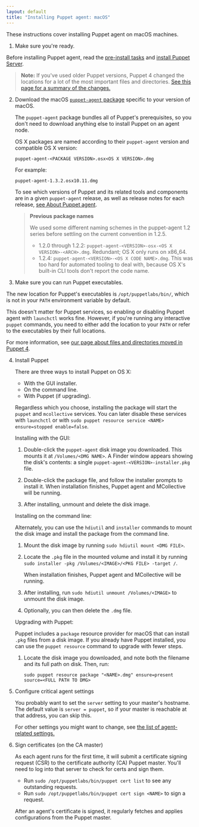 ```yaml
---
layout: default
title: "Installing Puppet agent: macOS"
---
```


[server_install]: {{puppetserver}}/install_from_packages.html
[where]: ./whered_it_go.html
[agent_settings]: ./config_important_settings.html#settings-for-agents-all-nodes
[Puppet Collection]: ./puppet_collections.html

These instructions cover installing Puppet agent on macOS machines.

1. Make sure you're ready.

Before installing Puppet agent, read the [pre-install tasks](./install_pre.html) and [install Puppet Server][server_install].

> **Note:** If you've used older Puppet versions, Puppet 4 changed the locations for a lot of the most important files and directories. [See this page for a summary of the changes.][where]

2. Download the macOS [`puppet-agent` package](https://downloads.puppetlabs.com/mac/) specific to your version of macOS.
   
   The `puppet-agent` package bundles all of Puppet's prerequisites, so you don't need to download anything else to install Puppet on an agent node.

   OS X packages are named according to their `puppet-agent` version and compatible OS X version:

    `puppet-agent-<PACKAGE VERSION>.osx<OS X VERSION>.dmg`

   For example:

    `puppet-agent-1.3.2.osx10.11.dmg`

   To see which versions of Puppet and its related tools and components are in a given `puppet-agent` release, as well as release notes for each release, [see About Puppet agent](./about_agent.html).

   > **Previous package names**
   >
   > We used some different naming schemes in the puppet-agent 1.2 series before settling on the current convention in 1.2.5.
   >
   > * 1.2.0 through 1.2.2: `puppet-agent-<VERSION>-osx-<OS X VERSION>-<ARCH>.dmg`. Redundant; OS X only runs on x86_64.
   > * 1.2.4: `puppet-agent-<VERSION>-<OS X CODE NAME>.dmg`. This was too hard for automated tooling to deal with, because OS X's built-in CLI tools don't report the code name.

3. Make sure you can run Puppet executables.

The new location for Puppet's executables is `/opt/puppetlabs/bin/`, which is not in your `PATH` environment variable by default.

This doesn't matter for Puppet services, so enabling or disabling Puppet agent with `launchctl` works fine. However, if you're running any interactive `puppet` commands, you need to either add the location to your `PATH` or refer to the executables by their full locations.

For more information, see [our page about files and directories moved in Puppet 4][where].

4. Install Puppet

   There are three ways to install Puppet on OS X:

   * With the GUI installer.
   * On the command line.
   * With Puppet (if upgrading).

   Regardless which you choose, installing the package will start the `puppet` and `mcollective` services. You can later disable these services with `launchctl` or with `sudo puppet resource service <NAME> ensure=stopped enable=false`.

   Installing with the GUI:

   1. Double-click the `puppet-agent` disk image you downloaded. This mounts it at `/Volumes/<DMG NAME>`.
      A Finder window appears showing the disk's contents: a single `puppet-agent-<VERSION>-installer.pkg` file. 

   2. Double-click the package file, and follow the installer prompts to install it. When installation finishes, Puppet agent and MCollective will be running.

   3. After installing, unmount and delete the disk image.

   Installing on the command line:

   Alternately, you can use the `hdiutil` and `installer` commands to mount the disk image and install the package from the command line.

   1. Mount the disk image by running `sudo hdiutil mount <DMG FILE>`.

   2. Locate the `.pkg` file in the mounted volume and install it by running `sudo installer -pkg /Volumes/<IMAGE>/<PKG FILE> -target /`.

      When installation finishes, Puppet agent and MCollective will be running.

   3. After installing, run `sudo hdiutil unmount /Volumes/<IMAGE>` to unmount the disk image.

   4. Optionally, you can then delete the `.dmg` file.

   Upgrading with Puppet:

   Puppet includes a `package` resource provider for macOS that can install `.pkg` files from a disk image. If you already have Puppet installed, you can use the `puppet resource` command to upgrade with fewer steps.

   1. Locate the disk image you downloaded, and note both the filename and its full path on disk. Then, run:

      `sudo puppet resource package "<NAME>.dmg" ensure=present source=<FULL PATH TO DMG>`

5. Configure critical agent settings

   You probably want to set the `server` setting to your master's hostname. The default value is `server = puppet`, so if your master is reachable at that address, you can skip this.

   For other settings you might want to change, see [the list of agent-related settings.][agent_settings]

6. Sign certificates (on the CA master)

   As each agent runs for the first time, it will submit a certificate signing request (CSR) to the certificate authority (CA) Puppet master. You'll need to log into that server to check for certs and sign them.

   * Run `sudo /opt/puppetlabs/bin/puppet cert list` to see any outstanding requests.
   * Run `sudo /opt/puppetlabs/bin/puppet cert sign <NAME>` to sign a request.

   After an agent's certificate is signed, it regularly fetches and applies configurations from the Puppet master.
